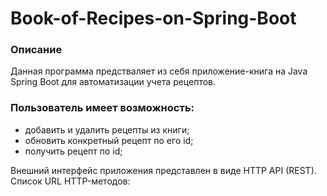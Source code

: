 # Book-of-Recipes-on-Spring-Boot
<h3>Описание</h3>
<div>
Данная программа предстваляет из себя приложение-книга на Java Spring Boot для автоматизации учета рецептов.
</div>
    <h3>Пользователь имеет возможность:</h3>
    <ul>
  <li>добавить и удалить рецепты из книги;</li>
  <li>обновить конкретный рецепт по его id;</li>
  <li>получить рецепт по id;</li>
 </ul>
    Внешний интерфейс приложения представлен в виде HTTP API (REST).
    Список URL HTTP-методов:
    
